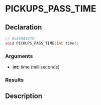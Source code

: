 # PICKUPS_PASS_TIME

## Declaration
```cpp
// 0x59DA4975
void PICKUPS_PASS_TIME(int time);
```

### Arguments
- **int:** time (milliseconds)

### Results

## Description
